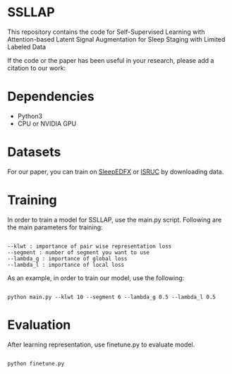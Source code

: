 # SSLLAP
This repository contains the code for 
Self-Supervised Learning with Attention-based Latent Signal Augmentation for Sleep Staging with Limited Labeled Data

If the code or the paper has been useful in your research, please add a citation to our work: 

# Dependencies
- Python3
- CPU or NVIDIA GPU

# Datasets 
For our paper, you can train on [SleepEDFX](https://www.physionet.org/content/sleep-edfx/1.0.0/) or [ISRUC](https://sleeptight.isr.uc.pt/?page_id=48) by downloading data. 

# Training
In order to train a model for SSLLAP, use the main.py script. 
Following are the main parameters for training:
<pre><code>
--klwt : importance of pair wise representation loss 
--segment : number of segment you want to use
--lambda_g : importance of global loss
--lambda_l : importance of local loss
</code></pre>

As an example, in order to train our model, use the following: 
<pre><code>
python main.py --klwt 10 --segment 6 --lambda_g 0.5 --lambda_l 0.5
</code></pre>

# Evaluation
After learning representation, use finetune.py to evaluate model.
<pre><code>
python finetune.py
</code></pre>
